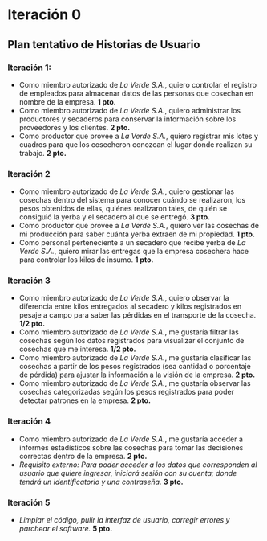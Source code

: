 # Iteración 0
## Plan tentativo de Historias de Usuario
### Iteración 1:
- Como miembro autorizado de *La Verde S.A.*, quiero controlar el registro de empleados para almacenar datos de las personas que cosechan en nombre de la empresa. **1 pto.**
- Como miembro autorizado de *La Verde S.A.*, quiero administrar los productores y secaderos para conservar la información sobre los proveedores y los clientes. **2 pto.**
- Como productor que provee a *La Verde S.A.*, quiero registrar mis lotes y cuadros para que los cosecheron conozcan el lugar donde realizan su trabajo. **2 pto.**
### Iteración 2
- Como miembro autorizado de *La Verde S.A.*, quiero gestionar las cosechas dentro del sistema para conocer cuándo se realizaron, los pesos obtenidos de ellas, quiénes realizaron tales, de quién se consiguió la yerba y el secadero al que se entregó. **3 pto.**
- Como productor que provee a *La Verde S.A.*, quiero ver las cosechas de mi producción para saber cuánta yerba extraen de mi propiedad. **1 pto.**
- Como personal perteneciente a un secadero que recibe yerba de *La Verde S.A.*, quiero mirar las entregas que la empresa cosechera hace para controlar los kilos de insumo. **1 pto.**
### Iteración 3
- Como miembro autorizado de *La Verde S.A.*, quiero observar la diferencia entre kilos entregados al secadero y kilos registrados en pesaje a campo para saber las pérdidas en el transporte de la cosecha. **1/2 pto.**
- Como miembro autorizado de *La Verde S.A.*, me gustaría filtrar las cosechas según los datos registrados para visualizar el conjunto de cosechas que me interesa. **1/2 pto.**
- Como miembro autorizado de *La Verde S.A.*, me gustaría clasificar las cosechas a partir de los pesos registrados (sea cantidad o porcentaje de pérdida) para ajustar la información a la visión de la empresa. **2 pto.**
- Como miembro autorizado de *La Verde S.A.*, me gustaría observar las cosechas categorizadas según los pesos registrados para poder detectar patrones en la empresa. **2 pto.**
### Iteración 4
- Como miembro autorizado de *La Verde S.A.*, me gustaría acceder a informes estadísticos sobre las cosechas para tomar las decisiones correctas dentro de la empresa. **2 pto.**
- *Requisito externo: Para poder acceder a los datos que corresponden al usuario que quiere ingresar, iniciará sesión con su cuenta; donde tendrá un identificatorio y una contraseña.* **3 pto.**
### Iteración 5
- *Limpiar el código, pulir la interfaz de usuario, corregir errores y parchear el software.* **5 pto.**